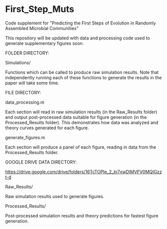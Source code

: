 # First_Step_Muts
Code supplement for "Predicting the First Steps of Evolution in Randomly Assembled Microbial Communities"

This repository will be updated with data and processing code used to generate supplementary figures soon.

FOLDER DIRECTORY:

Simulations/

Functions which can be called to produce raw simulation results. Note that independently running each of these functions to generate the results in the paper will take some time.

FILE DIRECTORY:

data_processing.m

Each section will read in raw simulation results (in the Raw_Results folder) and output post-processed data suitable for figure generation (in the Processed_Results folder). This demonstrates how data was analyzed and theory curves generated for each figure.

generate_figures.m

Each section will produce a panel of each figure, reading in data from the Processed_Results folder.

GOOGLE DRIVE DATA DIRECTORY:

https://drive.google.com/drive/folders/16TcTOPIe_2_bj7xwDlMVFV0MQIGzzt-d

Raw_Results/

Raw simulation results used to generate figures.

Processed_Results/

Post-processed simulation results and theory predictions for fastest figure generation.
